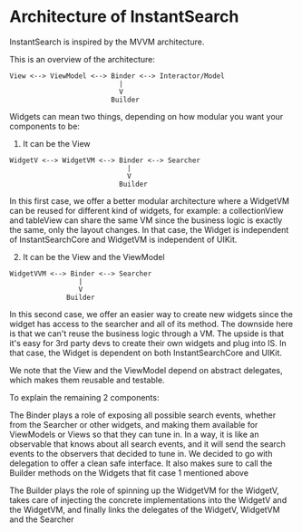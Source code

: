 # Architecture of InstantSearch

InstantSearch is inspired by the MVVM architecture. 

This is an overview of the architecture:

```
View <--> ViewModel <--> Binder <--> Interactor/Model
                           |
                           V
                         Builder
```

Widgets can mean two things, depending on how modular you want your components to be:


1. It can be the View

```
WidgetV <--> WidgetVM <--> Binder <--> Searcher
                             |
                             V
                           Builder
```

In this first case, we offer a better modular architecture where a WidgetVM can be reused
for different kind of widgets, for example: a collectionView and tableView can share
the same VM since the business logic is exactly the same, only the layout changes.
In that case, the Widget is independent of InstantSearchCore and WidgetVM is independent of UIKit.


2. It can be the View and the ViewModel

```
WidgetVVM <--> Binder <--> Searcher
                 |
                 V
              Builder
```

In this second case, we offer an easier way to create new widgets since the widget has access
to the searcher and all of its method. The downside here is that we can't reuse the business logic
through a VM. The upside is that it's easy for 3rd party devs to create their own widgets and plug into IS.
In that case, the Widget is dependent on both InstantSearchCore and UIKit.

We note that the View and the ViewModel depend on abstract delegates, which makes them reusable and testable.

To explain the remaining 2 components:

The Binder plays a role of exposing all possible search events, whether from the Searcher or other widgets,
and making them available for ViewModels or Views so that they can tune in.
In a way, it is like an observable that knows about all search events, and it will send the search events to 
the observers that decided to tune in. We decided to go with delegation to offer a clean safe interface.
It also makes sure to call the Builder methods on the Widgets that fit case 1 mentioned above

The Builder plays the role of spinning up the WidgetVM for the WidgetV, takes care of injecting the concrete implementations into the WidgetV and the WidgetVM, and finally links the delegates of the WidgetV, WidgetVM and the Searcher
